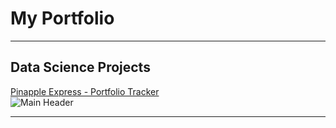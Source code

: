 # My Portfolio

---

## Data Science Projects 

[Pinapple Express - Portfolio Tracker](/Pineapple_Tracker)
<br>
![Main Header](https://github.com/Jodburton/jodburton.github.io/assets/141245415/e84b128c-36da-45e8-bda1-91ff92337cb3)

---
